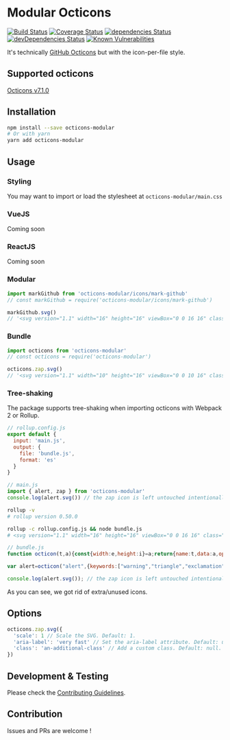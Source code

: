 # Modular Octicons
[![Build Status](https://travis-ci.org/hiendv/octicons-modular.svg?branch=master)](https://travis-ci.org/hiendv/octicons-modular) [![Coverage Status](https://coveralls.io/repos/github/hiendv/octicons-modular/badge.svg?branch=master)](https://coveralls.io/github/hiendv/octicons-modular?branch=master) [![dependencies Status](https://david-dm.org/hiendv/octicons-modular/status.svg)](https://david-dm.org/hiendv/octicons-modular) [![devDependencies Status](https://david-dm.org/hiendv/octicons-modular/dev-status.svg)](https://david-dm.org/hiendv/octicons-modular?type=dev) [![Known Vulnerabilities](https://snyk.io/test/github/hiendv/octicons-modular/badge.svg)](https://snyk.io/test/github/hiendv/octicons-modular)

It's technically [GitHub Octicons](https://github.com/primer/octicons) but with the icon-per-file style.

## Supported octicons
[Octicons v7.1.0](https://github.com/primer/octicons/tree/v7.1.0/lib/svg)

## Installation
```bash
npm install --save octicons-modular
# Or with yarn
yarn add octicons-modular
```

## Usage
### Styling
You may want to import or load the stylesheet at `octicons-modular/main.css`

### VueJS
Coming soon

### ReactJS
Coming soon

### Modular
```js
import markGithub from 'octicons-modular/icons/mark-github'
// const markGithub = require('octicons-modular/icons/mark-github')

markGithub.svg()
// '<svg version="1.1" width="16" height="16" viewBox="0 0 16 16" class="octicon octicon-mark-github" aria-hidden="true"><path fill-rule="evenodd" d="M8 0C3.58 0 0 3.58 0 8c0 3.54 2.29 6.53 5.47 7.59.4.07.55-.17.55-.38 0-.19-.01-.82-.01-1.49-2.01.37-2.53-.49-2.69-.94-.09-.23-.48-.94-.82-1.13-.28-.15-.68-.52-.01-.53.63-.01 1.08.58 1.23.82.72 1.21 1.87.87 2.33.66.07-.52.28-.87.51-1.07-1.78-.2-3.64-.89-3.64-3.95 0-.87.31-1.59.82-2.15-.08-.2-.36-1.02.08-2.12 0 0 .67-.21 2.2.82.64-.18 1.32-.27 2-.27.68 0 1.36.09 2 .27 1.53-1.04 2.2-.82 2.2-.82.44 1.1.16 1.92.08 2.12.51.56.82 1.27.82 2.15 0 3.07-1.87 3.75-3.65 3.95.29.25.54.73.54 1.48 0 1.07-.01 1.93-.01 2.2 0 .21.15.46.55.38A8.013 8.013 0 0 0 16 8c0-4.42-3.58-8-8-8z"></path></svg>'
```

### Bundle
```js
import octicons from 'octicons-modular'
// const octicons = require('octicons-modular')

octicons.zap.svg()
// '<svg version="1.1" width="10" height="16" viewBox="0 0 10 16" class="octicon octicon-zap" aria-hidden="true"><path fill-rule="evenodd" d="M10 7H6l3-7-9 9h4l-3 7z"></path></svg>'
```

### Tree-shaking
The package supports tree-shaking when importing octicons with Webpack 2 or Rollup.
```js
// rollup.config.js
export default {
  input: 'main.js',
  output: {
    file: 'bundle.js',
    format: 'es'
  }
}
```

```js
// main.js
import { alert, zap } from 'octicons-modular'
console.log(alert.svg()) // the zap icon is left untouched intentionally
```

```bash
rollup -v
# rollup version 0.50.0

rollup -c rollup.config.js && node bundle.js
# <svg version="1.1" width="16" height="16" viewBox="0 0 16 16" class="octicon octicon-alert" aria-hidden="true"><path fill-rule="evenodd" d="M8.865 1.52c-.18-.31-.51-.5-.87-.5s-.69.19-.87.5L.275 13.5c-.18.31-.18.69 0 1 .19.31.52.5.87.5h13.7c.36 0 .69-.19.86-.5.17-.31.18-.69.01-1L8.865 1.52zM8.995 13h-2v-2h2v2zm0-3h-2V6h2v4z"></path></svg>
```

```js
// bundle.js
function octicon(t,a){const{width:e,height:i}=a;return{name:t,data:a,options:{version:"1.1",width:e,height:i,viewBox:`0 0 ${e} ${i}`,class:`octicon octicon-${t}`,"aria-hidden":"true"},svg(t){return`<svg ${this.attrs(t)}>${this.data.path}</svg>`},attrs(t){let a=Object.assign({},this.options,t);return t?(this.attrLabel(a,t["aria-label"]), this.attrClass(a,t.class), this.attrScale(a,t.scale), this.attrsFormat(a)):this.attrsFormat(a)},attrLabel(t,a){a&&(t["aria-label"]=a, t.role="img", delete t["aria-hidden"]);},attrClass(t,a){a&&(t.class=`octicon octicon-${this.name} ${a}`);},attrScale(t,a){let e=0===a?0:parseFloat(a)||1,i=e*parseInt(t.width),s=e*parseInt(t.height);t.width=Number(i.toFixed(2)), t.height=Number(s.toFixed(2)), delete t.scale;},attrsFormat:t=>Object.keys(t).map(a=>`${a}="${t[a]}"`).join(" ").trim()}}

var alert=octicon("alert",{keywords:["warning","triangle","exclamation","point"],path:'<path fill-rule="evenodd" d="M8.865 1.52c-.18-.31-.51-.5-.87-.5s-.69.19-.87.5L.275 13.5c-.18.31-.18.69 0 1 .19.31.52.5.87.5h13.7c.36 0 .69-.19.86-.5.17-.31.18-.69.01-1L8.865 1.52zM8.995 13h-2v-2h2v2zm0-3h-2V6h2v4z"></path>',height:"16",width:"16"});

console.log(alert.svg()); // the zap icon is left untouched intentionally
```
As you can see, we got rid of extra/unused icons.

## Options
```js
octicons.zap.svg({
  'scale': 1 // Scale the SVG. Default: 1.
  'aria-label': 'very fast' // Set the aria-label attribute. Default: undefined.
  'class': 'an-additional-class' // Add a custom class. Default: null.
})
```

## Development & Testing
Please check the [Contributing Guidelines](https://github.com/hiendv/octicons-modular/blob/master/CONTRIBUTING.md).

## Contribution
Issues and PRs are welcome !
